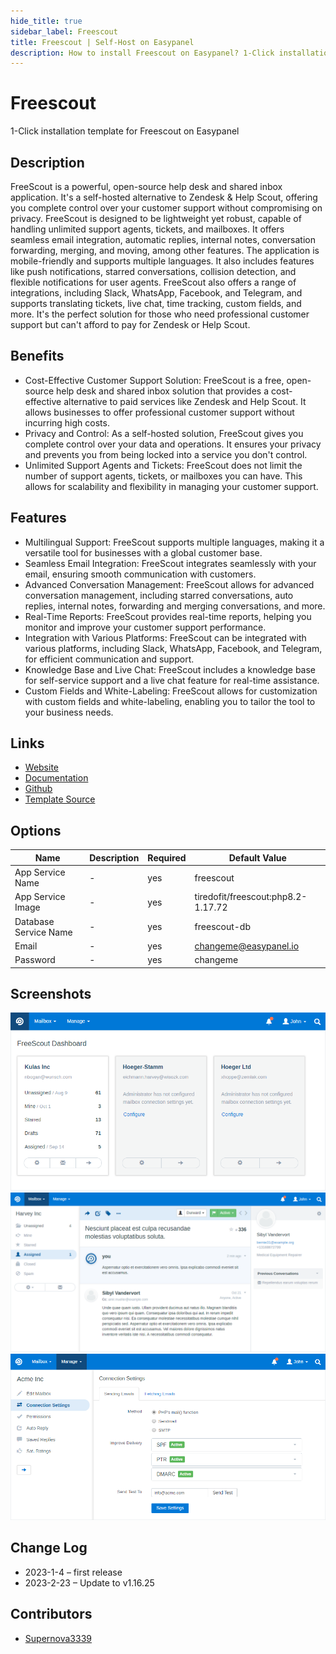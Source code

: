 ```yaml
---
hide_title: true
sidebar_label: Freescout
title: Freescout | Self-Host on Easypanel
description: How to install Freescout on Easypanel? 1-Click installation template for Freescout on Easypanel
---
```


<!-- generated -->

# Freescout

1-Click installation template for Freescout on Easypanel

## Description

FreeScout is a powerful, open-source help desk and shared inbox application. It&#39;s a self-hosted alternative to Zendesk &amp; Help Scout, offering you complete control over your customer support without compromising on privacy. FreeScout is designed to be lightweight yet robust, capable of handling unlimited support agents, tickets, and mailboxes. It offers seamless email integration, automatic replies, internal notes, conversation forwarding, merging, and moving, among other features. The application is mobile-friendly and supports multiple languages. It also includes features like push notifications, starred conversations, collision detection, and flexible notifications for user agents. FreeScout also offers a range of integrations, including Slack, WhatsApp, Facebook, and Telegram, and supports translating tickets, live chat, time tracking, custom fields, and more. It&#39;s the perfect solution for those who need professional customer support but can&#39;t afford to pay for Zendesk or Help Scout.

## Benefits

- Cost-Effective Customer Support Solution: FreeScout is a free, open-source help desk and shared inbox solution that provides a cost-effective alternative to paid services like Zendesk and Help Scout. It allows businesses to offer professional customer support without incurring high costs.
- Privacy and Control: As a self-hosted solution, FreeScout gives you complete control over your data and operations. It ensures your privacy and prevents you from being locked into a service you don't control.
- Unlimited Support Agents and Tickets: FreeScout does not limit the number of support agents, tickets, or mailboxes you can have. This allows for scalability and flexibility in managing your customer support.

## Features

- Multilingual Support: FreeScout supports multiple languages, making it a versatile tool for businesses with a global customer base.
- Seamless Email Integration: FreeScout integrates seamlessly with your email, ensuring smooth communication with customers.
- Advanced Conversation Management: FreeScout allows for advanced conversation management, including starred conversations, auto replies, internal notes, forwarding and merging conversations, and more.
- Real-Time Reports: FreeScout provides real-time reports, helping you monitor and improve your customer support performance.
- Integration with Various Platforms: FreeScout can be integrated with various platforms, including Slack, WhatsApp, Facebook, and Telegram, for efficient communication and support.
- Knowledge Base and Live Chat: FreeScout includes a knowledge base for self-service support and a live chat feature for real-time assistance.
- Custom Fields and White-Labeling: FreeScout allows for customization with custom fields and white-labeling, enabling you to tailor the tool to your business needs.

## Links

- [Website](https://freescout.net)
- [Documentation](https://github.com/freescout-helpdesk/freescout/wiki)
- [Github](https://github.com/freescout-helpdesk/freescout/)
- [Template Source](https://github.com/easypanel-io/templates/tree/main/templates/freescout)

## Options

Name | Description | Required | Default Value
-|-|-|-
App Service Name | - | yes | freescout
App Service Image | - | yes | tiredofit/freescout:php8.2-1.17.72
Database Service Name | - | yes | freescout-db
Email | - | yes | changeme@easypanel.io
Password | - | yes | changeme

## Screenshots

![Freescout Screenshot](./assets/screenshot1.png)
![Freescout Screenshot](./assets/screenshot2.png)
![Freescout Screenshot](./assets/screenshot3.png)

## Change Log

- 2023-1-4 – first release
- 2023-2-23 – Update to v1.16.25

## Contributors

- [Supernova3339](https://github.com/supernova3339)
